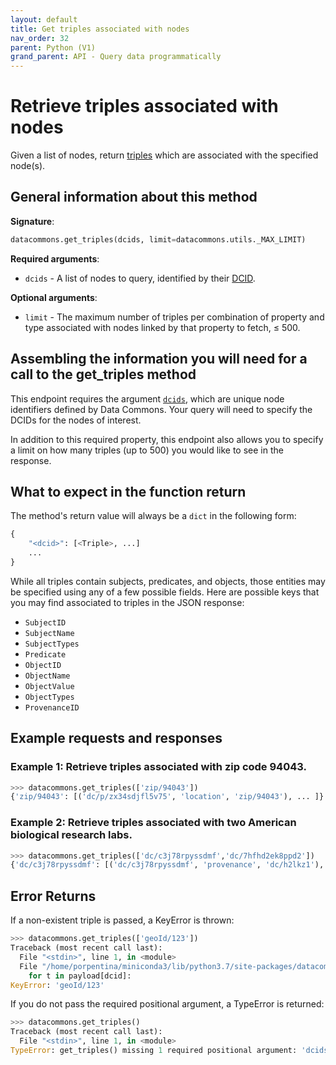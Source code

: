 ```yaml
---
layout: default
title: Get triples associated with nodes
nav_order: 32
parent: Python (V1)
grand_parent: API - Query data programmatically
---
```


# Retrieve triples associated with nodes

Given a list of nodes, return [triples](https://docs.datacommons.org/glossary.html) which are associated with the specified
node(s).

## General information about this method

**Signature**: 

```python
datacommons.get_triples(dcids, limit=datacommons.utils._MAX_LIMIT)
```

**Required arguments**:

*   `dcids` - A list of nodes to query, identified by their [DCID](https://docs.datacommons.org/glossary.html).

**Optional arguments**:

*   `limit` - The maximum number of triples per combination of
    property and type associated with nodes linked by that property to fetch,
    ≤ 500.

## Assembling the information you will need for a call to the get_triples method

This endpoint requires the argument [`dcids`](https://docs.datacommons.org/glossary.html), which are unique node identifiers defined by Data Commons. Your query will need to specify the DCIDs for the nodes of interest.

In addition to this required property, this endpoint also allows you to specify a limit on how many triples (up to 500) you would like to see in the response.

## What to expect in the function return

The method's return value will always be a `dict` in the following form:

```python
{
    "<dcid>": [<Triple>, ...]
    ...
}
```

While all triples contain subjects, predicates, and objects, those entities may be specified using any of a few possible fields. Here are possible keys that you may find associated to triples in the JSON response:

  -	`SubjectID`
  -	`SubjectName`
  -	`SubjectTypes`
  -	`Predicate`
  -	`ObjectID`
  -	`ObjectName`
  -	`ObjectValue`
  -	`ObjectTypes`
  -	`ProvenanceID`

## Example requests and responses

### Example 1: Retrieve triples associated with zip code 94043.

```python
>>> datacommons.get_triples(['zip/94043'])
{'zip/94043': [('dc/p/zx34sdjfl5v75', 'location', 'zip/94043'), ... ]}
```

### Example 2: Retrieve triples associated with two American biological research labs.

```python
>>> datacommons.get_triples(['dc/c3j78rpyssdmf','dc/7hfhd2ek8ppd2'])
{'dc/c3j78rpyssdmf': [('dc/c3j78rpyssdmf', 'provenance', 'dc/h2lkz1'), ('dc/zn6l0flenf3m6', 'biosampleOntology', 'dc/c3j78rpyssdmf'), ('dc/tkcknpfwxfrhf', 'biosampleOntology', 'dc/c3j78rpyssdmf'), ('dc/jdzbbfhgzghv1', 'biosampleOntology', 'dc/c3j78rpyssdmf'), ('dc/4f9w8lhcwggxc', 'biosampleOntology', 'dc/c3j78rpyssdmf')], 'dc/7hfhd2ek8ppd2': [('dc/4mjs95b1meh1h', 'biosampleOntology', 'dc/7hfhd2ek8ppd2'), ('dc/13xcyzcr819cb', 'biosampleOntology', 'dc/7hfhd2ek8ppd2'), ('dc/7hfhd2ek8ppd2', 'provenance', 'dc/h2lkz1')]}
```

## Error Returns

If a non-existent triple is passed, a KeyError is thrown:

```python
>>> datacommons.get_triples(['geoId/123'])
Traceback (most recent call last):
  File "<stdin>", line 1, in <module>
  File "/home/porpentina/miniconda3/lib/python3.7/site-packages/datacommons/core.py", line 251, in get_triples
    for t in payload[dcid]:
KeyError: 'geoId/123'
```

If you do not pass the required positional argument, a TypeError is returned:

```python
>>> datacommons.get_triples()
Traceback (most recent call last):
  File "<stdin>", line 1, in <module>
TypeError: get_triples() missing 1 required positional argument: 'dcids'
```

